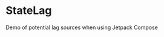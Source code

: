 # StateLag

Demo of potential lag sources when using Jetpack Compose

[](https://user-images.githubusercontent.com/225409/184855522-1211922a-5d48-47c1-8186-cb4b6e1e3a7f.webm)
